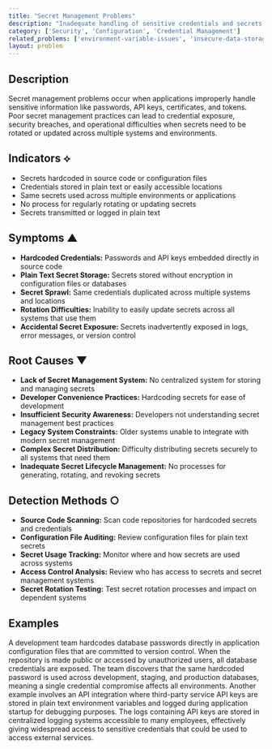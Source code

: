 ```yaml
---
title: "Secret Management Problems"
description: "Inadequate handling of sensitive credentials and secrets creates security vulnerabilities and operational challenges."
category: ['Security', 'Configuration', 'Credential Management']
related_problems: ['environment-variable-issues', 'insecure-data-storage', 'configuration-drift']
layout: problem
---
```


## Description

Secret management problems occur when applications improperly handle sensitive information like passwords, API keys, certificates, and tokens. Poor secret management practices can lead to credential exposure, security breaches, and operational difficulties when secrets need to be rotated or updated across multiple systems and environments.

## Indicators ⟡

- Secrets hardcoded in source code or configuration files
- Credentials stored in plain text or easily accessible locations
- Same secrets used across multiple environments or applications
- No process for regularly rotating or updating secrets
- Secrets transmitted or logged in plain text

## Symptoms ▲

- **Hardcoded Credentials:** Passwords and API keys embedded directly in source code
- **Plain Text Secret Storage:** Secrets stored without encryption in configuration files or databases
- **Secret Sprawl:** Same credentials duplicated across multiple systems and locations
- **Rotation Difficulties:** Inability to easily update secrets across all systems that use them
- **Accidental Secret Exposure:** Secrets inadvertently exposed in logs, error messages, or version control

## Root Causes ▼

- **Lack of Secret Management System:** No centralized system for storing and managing secrets
- **Developer Convenience Practices:** Hardcoding secrets for ease of development
- **Insufficient Security Awareness:** Developers not understanding secret management best practices
- **Legacy System Constraints:** Older systems unable to integrate with modern secret management
- **Complex Secret Distribution:** Difficulty distributing secrets securely to all systems that need them
- **Inadequate Secret Lifecycle Management:** No processes for generating, rotating, and revoking secrets

## Detection Methods ○

- **Source Code Scanning:** Scan code repositories for hardcoded secrets and credentials
- **Configuration File Auditing:** Review configuration files for plain text secrets
- **Secret Usage Tracking:** Monitor where and how secrets are used across systems
- **Access Control Analysis:** Review who has access to secrets and secret management systems
- **Secret Rotation Testing:** Test secret rotation processes and impact on dependent systems

## Examples

A development team hardcodes database passwords directly in application configuration files that are committed to version control. When the repository is made public or accessed by unauthorized users, all database credentials are exposed. The team discovers that the same hardcoded password is used across development, staging, and production databases, meaning a single credential compromise affects all environments. Another example involves an API integration where third-party service API keys are stored in plain text environment variables and logged during application startup for debugging purposes. The logs containing API keys are stored in centralized logging systems accessible to many employees, effectively giving widespread access to sensitive credentials that could be used to access external services.